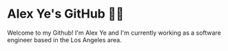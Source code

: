 # Alex Ye's GitHub 👨‍💻

Welcome to my Github! I'm Alex Ye and I'm currently working as a software engineer based in the Los Angeles area.
